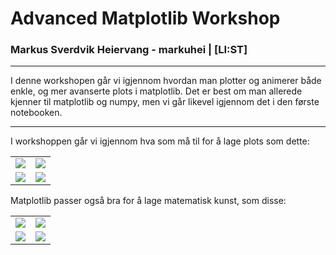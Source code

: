 # Advanced Matplotlib Workshop
### Markus Sverdvik Heiervang - markuhei | [LI:ST]
***
I denne workshopen går vi igjennom hvordan man plotter og animerer både enkle,
og mer avanserte plots i matplotlib. Det er best om man allerede kjenner til
matplotlib og numpy, men vi går likevel igjennom det i den første notebooken.

***
I workshoppen går vi igjennom hva som må til for å lage plots som dette:  

| | |
|:-:|:-:|
| ![](gifs/sine_curve.gif) | ![](gifs/kuleloype2.gif) || |
| ![](gifs/kuleloype6.gif) | ![](gifs/surface22.gif) |

Matplotlib passer også bra for å lage matematisk kunst, som disse:

| | |
|:-:|:-:|
| ![](gifs/spiral.gif) | ![](gifs/satans_spiral5.gif) |
| ![](gifs/satains_spiral3.gif)| ![](gifs/jesusfisk.gif) |
